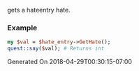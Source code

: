 gets a hateentry hate.
### Example

```perl
my $val = $hate_entry->GetHate();
quest::say($val); # Returns int
```


Generated On 2018-04-29T00:30:15-07:00